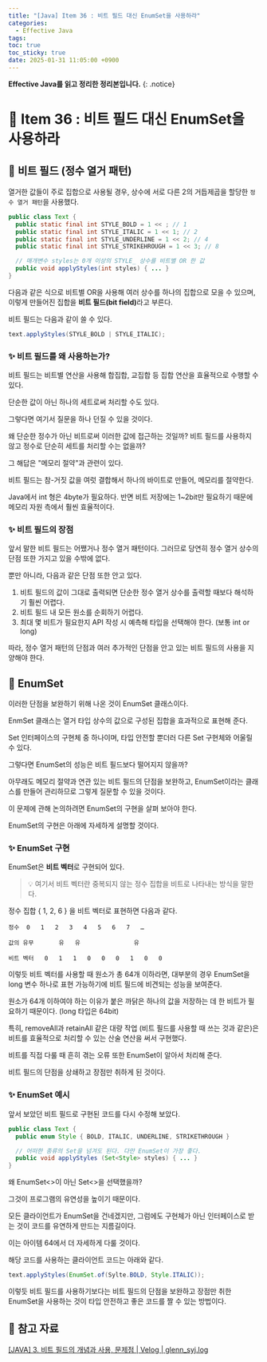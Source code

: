 ```yaml
---
title: "[Java] Item 36 : 비트 필드 대신 EnumSet을 사용하라"
categories:
  - Effective Java
tags:
toc: true
toc_sticky: true
date: 2025-01-31 11:05:00 +0900
---
```


<strong>Effective Java를 읽고 정리한 정리본입니다.</strong>
{: .notice}

# 📌 Item 36 : 비트 필드 대신 EnumSet을 사용하라

## 🫧 비트 필드 (정수 열거 패턴)

열거한 값들이 주로 집합으로 사용될 경우, 상수에 서로 다른 2의 거듭제곱을 할당한 `정수 열거 패턴`을 사용했다.

```java
public class Text {
  public static final int STYLE_BOLD = 1 << ; // 1
  public static final int STYLE_ITALIC = 1 << 1; // 2
  public static final int STYLE_UNDERLINE = 1 << 2; // 4
  public static final int STYLE_STRIKEHROUGH = 1 << 3; // 8

  // 매개변수 styles는 0개 이상의 STYLE_ 상수를 비트별 OR 한 값
  public void applyStyles(int styles) { ... }
}
```

다음과 같은 식으로 비트별 OR을 사용해 여러 상수를 하나의 집합으로 모을 수 있으며, 이렇게 만들어진 집합을 <strong>비트 필드(bit field)</strong>라고 부른다.

비트 필드는 다음과 같이 쓸 수 있다.

```java
text.applyStyles(STYLE_BOLD | STYLE_ITALIC);
```

### ✨ 비트 필드를 왜 사용하는가?

비트 필드는 비트별 연산을 사용해 합집합, 교집합 등 집합 연산을 효율적으로 수행할 수 있다.

단순한 값이 아닌 하나의 세트로써 처리할 수도 있다.

그렇다면 여기서 질문을 하나 던질 수 있을 것이다.

왜 단순한 정수가 아닌 비트로써 이러한 값에 접근하는 것일까? 비트 필드를 사용하지 않고 정수로 단순히 세트를 처리할 수는 없을까?

그 해답은 "메모리 절약"과 관련이 있다.

비트 필드는 참-거짓 값을 여럿 결합해서 하나의 바이트로 만들어, 메모리를 절약한다.

Java에서 int 형은 4byte가 필요하다. 반면 비트 저장에는 1~2bit만 필요하기 때문에 메모리 자원 측에서 훨씬 효율적이다.

### ✨ 비트 필드의 장점

앞서 말한 비트 필드는 어쨌거나 정수 열거 패턴이다. 그러므로 당연히 정수 열거 상수의 단점 또한 가지고 있을 수밖에 없다.

뿐만 아니라, 다음과 같은 단점 또한 안고 있다.

1. 비트 필드의 값이 그대로 출력되면 단순한 정수 열거 상수를 출력할 때보다 해석하기 훨씬 어렵다.
2. 비트 필드 내 모든 원소를 순회하기 어렵다.
3. 최대 몇 비트가 필요한지 API 작성 시 예측해 타입을 선택해야 한다. (보통 int or long)

따라, 정수 열거 패턴의 단점과 여러 추가적인 단점을 안고 있는 비트 필드의 사용을 지양해야 한다.

## 🫧 EnumSet

이러한 단점을 보완하기 위해 나온 것이 EnumSet 클래스이다.

EnmSet 클래스는 열거 타입 상수의 값으로 구성된 집합을 효과적으로 표현해 준다.

Set 인터페이스의 구현체 중 하나이며, 타입 안전할 뿐더러 다른 Set 구현체와 어울릴 수 있다.

그렇다면 EnumSet의 성능은 비트 필드보다 떨어지지 않을까?

아무래도 메모리 절약과 연관 있는 비트 필드의 단점을 보완하고, EnumSet이라는 클래스를 만들어 관리하므로 그렇게 질문할 수 있을 것이다.

이 문제에 관해 논의하려면 EnumSet의 구현을 살펴 보아야 한다.

EnumSet의 구현은 아래에 자세하게 설명할 것이다.

### ✨ EnumSet 구현

EnumSet은 <strong>비트 벡터</strong>로 구현되어 있다.

> 💡 여기서 비트 벡터란 중복되지 않는 정수 집합을 비트로 나타내는 방식을 말한다.

정수 집합 { 1, 2, 6 } 을 비트 벡터로 표현하면 다음과 같다.

```
정수	0	1	2	3	4	5	6	7	…

값의 유무	 	유	유	 	 	 	유	 	 

비트 벡터	0	1	1	0	0	0	1	0	0
```

이렇듯 비트 벡터를 사용할 때 원소가 총 64개 이하라면, 대부분의 경우 EnumSet을 long 변수 하나로 표현 가능하기에 비트 필드에 비견되는 성능을 보여준다.

원소가 64개 이하여야 하는 이유가 붙은 까닭은 하나의 값을 저장하는 데 한 비트가 필요하기 때문이다. (long 타입은 64bit)

특히, removeAll과 retainAll 같은 대량 작업 (비트 필드를 사용할 때 쓰는 것과 같은)은 비트를 효율적으로 처리할 수 있는 산술 연산을 써서 구현했다.

비트를 직접 다룰 때 흔히 겪는 오류 또한 EnumSet이 알아서 처리해 준다.

비트 필드의 단점을 상쇄하고 장점만 취하게 된 것이다.

### ✨ EnumSet 예시

앞서 보았던 비트 필드로 구현된 코드를 다시 수정해 보았다.

```java
public class Text {
  public enum Style { BOLD, ITALIC, UNDERLINE, STRIKETHROUGH }

  // 어떠한 종류의 Set을 넘겨도 된다. 다만 EnumSet이 가장 좋다.
  public void applyStyles (Set<Style> styles) { ... }
}
```

왜 EnumSet<>이 아닌 Set<>을 선택했을까?

그것이 프로그램의 유연성을 높이기 때문이다.

모든 클라이언트가 EnumSet을 건네겠지만, 그럼에도 구현체가 아닌 인터페이스로 받는 것이 코드를 유연하게 만드는 지름길이다.

이는 아이템 64에서 더 자세하게 다룰 것이다.

해당 코드를 사용하는 클라이언트 코드는 아래와 같다.

```java
text.applyStyles(EnumSet.of(Sylte.BOLD, Style.ITALIC));
```

이렇듯 비트 필드를 사용하기보다는 비트 필드의 단점을 보완하고 장점만 취한 EnumSet을 사용하는 것이 타입 안전하고 좋은 코드를 짤 수 있는 방법이다.


## 🫧 참고 자료
[[JAVA] 3. 비트 필드의 개념과 사용, 문제점 | Velog | glenn_syj.log](https://velog.io/@glenn_syj/JAVA-3.-%EB%B9%84%ED%8A%B8-%ED%95%84%EB%93%9C%EC%9D%98-%EA%B0%9C%EB%85%90%EA%B3%BC-%EC%82%AC%EC%9A%A9-%EB%AC%B8%EC%A0%9C%EC%A0%90)